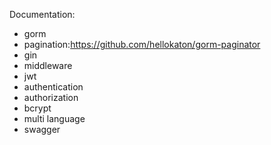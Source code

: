Documentation:
  * gorm
  * pagination:https://github.com/hellokaton/gorm-paginator
  * gin
  * middleware
  * jwt
  * authentication
  * authorization
  * bcrypt
  * multi language
  * swagger